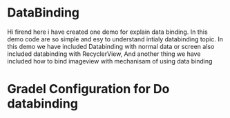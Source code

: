 # DataBinding
Hi firend here i have created one demo for explain data binding.
In this demo code are so simple and esy to understand intialy databinding topic.
In this demo we have included Databinding with normal data or screen also included databinding with RecyclerView,
And another thing we have included how to bind imageview with mechanisam of using data binding 


# Gradel Configuration for Do databinding 
